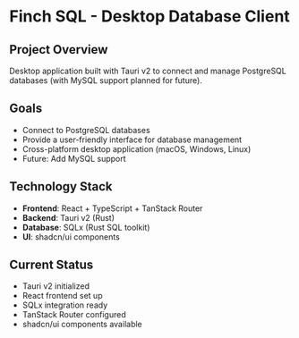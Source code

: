# Finch SQL - Desktop Database Client

## Project Overview
Desktop application built with Tauri v2 to connect and manage PostgreSQL databases (with MySQL support planned for future).

## Goals
- Connect to PostgreSQL databases
- Provide a user-friendly interface for database management
- Cross-platform desktop application (macOS, Windows, Linux)
- Future: Add MySQL support

## Technology Stack
- **Frontend**: React + TypeScript + TanStack Router
- **Backend**: Tauri v2 (Rust)
- **Database**: SQLx (Rust SQL toolkit)
- **UI**: shadcn/ui components

## Current Status
- Tauri v2 initialized
- React frontend set up
- SQLx integration ready
- TanStack Router configured
- shadcn/ui components available
